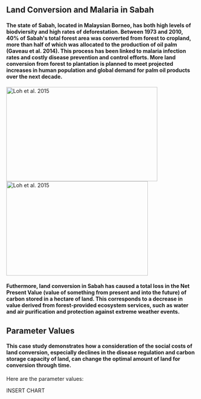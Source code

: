 ## Land Conversion and Malaria in Sabah

#### The state of Sabah, located in Malaysian Borneo, has both high levels of biodviersity and high rates of deforestation. Between 1973 and 2010, 40% of Sabah's total forest area was converted from forest to cropland, more than half of which was allocated to the production of oil palm (Gaveau et al. 2014).  This process has been linked to malaria infection rates and costly disease prevention and control efforts.  More land conversion from forest to plantation is planned to meet projected increases in human population and global demand for palm oil products over the next decade.


  <img src="sabah4.png"
     alt="Loh et al. 2015"
     height= "250"
     width= "400"/><img src="sabah2.png"
     alt="Loh et al. 2015"
     height= "250"
     width= "375" />


#### Futhermore, land conversion in Sabah has caused a total loss in the Net Present Value (value of something from present and into the future) of carbon stored in a hectare of land. This corresponds to a decrease in value derived from forest-provided ecosystem services, such as water and air purification and protection against extreme weather events. 
     
## Parameter Values
#### This case study demonstrates how a consideration of the social costs of land conversion, especially declines in the disease regulation and carbon storage capacity of land, can change the optimal amount of land for conversion through time. 

Here are the parameter values:

INSERT CHART



